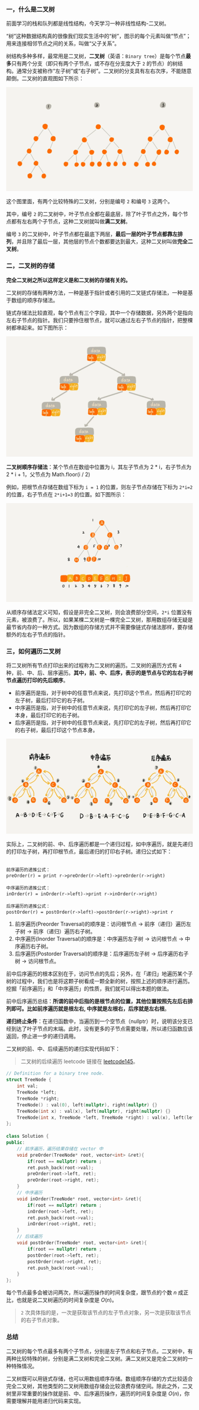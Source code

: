 ### 一，什么是二叉树

前面学习的栈和队列都是线性结构，今天学习一种非线性结构-二叉树。

“树”这种数据结构真的很像我们现实生活中的“树”，图示的每个元素叫做“节点”；用来连接相邻节点之间的关系，叫做“父子关系”。

树结构多种多样，最常用是二叉树，**二叉树**（英语：`Binary tree`）是每个节点**最多**只有两个分支（即只有两个子节点，或不存在分支度大于 `2` 的节点）的树结构。通常分支被称作“左子树”或“右子树”。二叉树的分支具有左右次序，不能随意颠倒。二叉树的直观图如下所示：

![二叉树图示](.././/images/binary_tree.png)

这个图里面，有两个比较特殊的二叉树，分别是编号 `2` 和编号 `3` 这两个。

其中，编号 `2` 的二叉树中，叶子节点全都在最底层，除了叶子节点之外，每个节点都有左右两个子节点，这种二叉树就叫做**满二叉树**。

编号 `3` 的二叉树中，叶子节点都在最底下两层，**最后一层的叶子节点都靠左排列**，并且除了最后一层，其他层的节点个数都要达到最大，这种二叉树叫做**完全二叉树**。

### 二，二叉树的存储

**完全二叉树之所以这样定义是和二叉树的存储有关的。**

二叉树的存储有两种方法，一种是基于指针或者引用的二叉链式存储法，一种是基于数组的顺序存储法。

链式存储法比较直观，每个节点有三个字段，其中一个存储数据，另外两个是指向左右子节点的指针。我们只要拎住根节点，就可以通过左右子节点的指针，把整棵树都串起来。如下图所示：

![链式存储法](.././/images/binary_tree2.png)

**二叉树顺序存储法**：某个节点在数组中位置为 i，其左子节点为 2 * i，右子节点为 2 * i + 1，父节点为 Math.floor(i / 2)

例如，把根节点存储在数组下标为 `i = 1` 的位置，则左子节点存储在下标为 `2*i=2` 的位置，右子节点在 `2*i+1=3` 的位置。如下图所示：

![顺序存储法](.././/images/binary_tree_define.png)

从顺序存储法定义可知，假设是非完全二叉树，则会浪费部分空间，`2*i` 位置没有元素，被浪费了。所以，如果某棵二叉树是一棵完全二叉树，那用数组存储无疑是最节省内存的一种方式。因为数组的存储方式并不需要像链式存储法那样，要存储额外的左右子节点的指针。

### 三，如何遍历二叉树

将二叉树所有节点打印出来的过程称为二叉树的遍历。二叉树的遍历方式有 `4` 种，前、中、后、层序遍历。**其中，前、中、后序，表示的是节点与它的左右子树节点遍历打印的先后顺序**。

+ 前序遍历是指，对于树中的任意节点来说，先打印这个节点，然后再打印它的左子树，最后打印它的右子树。
+ 中序遍历是指，对于树中的任意节点来说，先打印它的左子树，然后再打印它本身，最后打印它的右子树。
+ 后序遍历是指，对于树中的任意节点来说，先打印它的左子树，然后再打印它的右子树，最后打印这个节点本身。

![二叉树的遍历](.././/images/binary_tree_traverse.png)

实际上，二叉树的前、中、后序遍历都是一个递归过程，如中序遍历，就是先递归的打印左子树，再打印根节点，最后递归的打印右子树。递归公式如下：

```

前序遍历的递推公式：
preOrder(r) = print r->preOrder(r->left)->preOrder(r->right)

中序遍历的递推公式：
inOrder(r) = inOrder(r->left)->print r->inOrder(r->right)

后序遍历的递推公式：
postOrder(r) = postOrder(r->left)->postOrder(r->right)->print r
```

1. 前序遍历(Preorder Traversal)的顺序是：访问根节点 -> 前序（递归）遍历左子树 -> 前序（递归）遍历右子树。
2. 中序遍历(Inorder Traversal)的顺序是：中序遍历左子树 -> 访问根节点 -> 中序遍历右子树。
3. 后序遍历(Postorder Traversal)的顺序是：后序遍历左子树 -> 后序遍历右子树 -> 访问根节点。

前中后序遍历的根本区别在于，访问节点的先后；另外，在「递归」地遍历某个子树的过程中，我们也是将这颗子树看成一颗全新的树，按照上述的顺序进行遍历。挖掘「前序遍历」和「中序遍历」的性质，我们就可以得出本题的做法。

前中后序遍历总结：**所谓的前中后指的是根节点的位置，其他位置按照先左后右排列即可。比如前序遍历就是根左右, 中序就是左根右，后序就是左右根**。

**递归终止条件**：在递归函数中，当遍历到一个空节点（nullptr）时，说明该分支已经到达了叶子节点的末端。此时，没有更多的子节点需要处理，所以递归函数应该返回，停止进一步的递归调用。

二叉树的前、中、后续遍历的递归实现代码如下：
> 二叉树的后续遍历 leetcode 链接在 [leetcode145](https://leetcode-cn.com/problems/binary-tree-postorder-traversal/)。

```cpp
// Definition for a binary tree node.
struct TreeNode {
    int val;
    TreeNode *left;
    TreeNode *right;
    TreeNode() : val(0), left(nullptr), right(nullptr) {}
    TreeNode(int x) : val(x), left(nullptr), right(nullptr) {}
    TreeNode(int x, TreeNode *left, TreeNode *right) : val(x), left(left), right(right) {}
};
 
class Solution {
public:
    // 前序遍历，遍历结果存储在 vector 中
    void preOrder(TreeNode* root, vector<int> &ret){
        if(root == nullptr) return ;
        ret.push_back(root->val);
        preOrder(root->left, ret);
        preOrder(root->right, ret);
    }
    // 中序遍历
    void inOrder(TreeNode* root, vector<int> &ret){
        if(root == nullptr) return ;
        inOrder(root->left, ret);
        ret.push_back(root->val);
        inOrder(root->right, ret);
    }
    // 后续遍历
    void postOrder(TreeNode* root, vector<int> &ret){
        if(root == nullptr) return ;
        postOrder(root->left, ret);
        postOrder(root->right, ret);
        ret.push_back(root->val);
    }
};
```

每个节点最多会被访问两次，所以遍历操作的时间复杂度，跟节点的个数 $n$ 成正比，也就是说二叉树遍历的时间复杂度是 $O(n)$。
> `2` 次具体指的是，一次是获取该节点的左子节点对象，另一次是获取该节点的右子节点对象。

### 总结

二叉树的每个节点最多有两个子节点，分别是左子节点和右子节点。二叉树中，有两种比较特殊的树，分别是满二叉树和完全二叉树。满二叉树又是完全二叉树的一种特殊情况。

二叉树既可以用链式存储，也可以用数组顺序存储。数组顺序存储的方式比较适合完全二叉树，其他类型的二叉树用数组存储会比较浪费存储空间。除此之外，二叉树里非常重要的操作就是前、中、后序遍历操作，遍历的时间复杂度是 $O(n)$，你需要理解并能用递归代码来实现。
